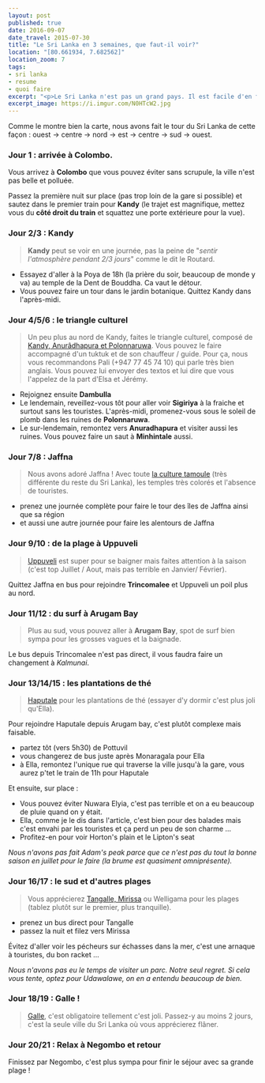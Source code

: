 ```yaml
---
layout: post
published: true
date: 2016-09-07
date_travel: 2015-07-30
title: "Le Sri Lanka en 3 semaines, que faut-il voir?"
location: "[80.661934, 7.682562]"
location_zoom: 7
tags:
- sri lanka
- resume
- quoi faire
excerpt: "<p>Le Sri Lanka n'est pas un grand pays. Il est facile d'en faire le tour tout en voyant beaucoup de choses en seulement 3 semaines. La plus part des guides vous indiqueront de faire le tour de l'île dans le sens contraire des aiguilles d'une montre mais nous l'avons fait dans le sens inverse.</p><p>Voilà donc notre parcours un peu détaillé pour 3 semaines au Sri Lanka.</p>"
excerpt_image: https://i.imgur.com/N0HTcW2.jpg
---
```

Comme le montre bien la carte, nous avons fait le tour du Sri Lanka de cette façon : ouest → centre → nord → est → centre → sud → ouest.

### Jour 1 : arrivée à Colombo.

Vous arrivez à **Colombo** que vous pouvez éviter sans scrupule, la ville n'est pas belle et polluée.

Passez la première nuit sur place (pas trop loin de la gare si possible) et sautez dans le premier train pour **Kandy** (le trajet est magnifique, mettez vous du **côté droit du train** et squattez une porte extérieure pour la vue).

### Jour 2/3 : Kandy

> **Kandy** peut se voir en une journée, pas la peine de "*sentir l'atmosphère pendant 2/3 jours*" comme le dit le Routard.

- Essayez d'aller à la Poya de 18h (la prière du soir, beaucoup de monde y va) au temple de la Dent de Bouddha. Ca vaut le détour.
- Vous pouvez faire un tour dans le jardin botanique. Quittez Kandy dans l'après-midi.

### Jour 4/5/6 : le triangle culturel

> Un peu plus au nord de Kandy, faites le triangle culturel, composé de [Kandy, Anurâdhapura et Polonnaruwa](/polonnaruwa-anuradhapura-mihintale/).
> Vous pouvez le faire accompagné d'un tuktuk et de son chauffeur / guide. Pour ça, nous vous recommandons Pali (+947 77 45 74 10) qui parle très bien anglais. Vous pouvez lui envoyer des textos et lui dire que vous l'appelez de la part d'Elsa et Jérémy.

- Rejoignez ensuite **Dambulla**
- Le lendemain, reveillez-vous tôt pour aller voir **Sigiriya** à la fraiche et surtout sans les touristes. L'après-midi, promenez-vous sous le soleil de plomb dans les ruines de **Polonnaruwa**.
- Le sur-lendemain, remontez vers **Anuradhapura** et visiter aussi les ruines. Vous pouvez faire un saut à **Minhintale** aussi.

### Jour 7/8 : Jaffna

> Nous avons adoré Jaffna ! Avec toute [la culture tamoule](/ile-jaffna-nord-sri-lanka-tamoul) (très différente du reste du Sri Lanka), les temples très colorés et l'absence de touristes.

- prenez une journée complète pour faire le tour des îles de Jaffna ainsi que sa région
- et aussi une autre journée pour faire les alentours de Jaffna

### Jour 9/10 : de la plage à Uppuveli

> [Uppuveli](/plage-est-trincomalee-uppuveli-arugam-bay) est super pour se baigner mais faites attention à la saison (c'est top Juillet / Aout, mais pas terrible en Janvier/ Février).

Quittez Jaffna en bus pour rejoindre **Trincomalee** et Uppuveli un poil plus au nord.

### Jour 11/12 : du surf à Arugam Bay

> Plus au sud, vous pouvez aller à **Arugam Bay**, spot de surf bien sympa pour les grosses vagues et la baignade.

Le bus depuis Trincomalee n'est pas direct, il vous faudra faire un changement à _Kalmunai_.

### Jour 13/14/15 : les plantations de thé

> [Haputale](/haputale-plantation-de-the) pour les plantations de thé (essayer d'y dormir c'est plus joli qu'Ella).

Pour rejoindre Haputale depuis Arugam bay, c'est plutôt complexe mais faisable.

- partez tôt (vers 5h30) de Pottuvil
- vous changerez de bus juste après Monaragala pour Ella
- à Ella, remontez l'unique rue qui traverse la ville jusqu'à la gare, vous aurez p'tet le train de 11h pour Haputale

Et ensuite, sur place :

- Vous pouvez éviter Nuwara Elyia, c'est pas terrible et on a eu beaucoup de pluie quand on y était.
- Ella, comme je le dis dans l'article, c'est bien pour des balades mais c'est envahi par les touristes et ça perd un peu de son charme ...
- Profitez-en pour voir Horton's plain et le Lipton's seat

*Nous n'avons pas fait Adam's peak parce que ce n'est pas du tout la bonne saison en juillet pour le faire (la brume est quasiment omniprésente).*

### Jour 16/17 : le sud et d'autres plages

> Vous apprécierez [Tangalle, Mirissa](/tangalle-mirissa-plade-sud) ou Welligama pour les plages (tablez plutôt sur le premier, plus tranquille).

- prenez un bus direct pour Tangalle
- passez la nuit et filez vers Mirissa

Évitez d'aller voir les pécheurs sur échasses dans la mer, c'est une arnaque à touristes, du bon racket ...

*Nous n'avons pas eu le temps de visiter un parc. Notre seul regret. Si cela vous tente, optez pour Udawalawe, on en a entendu beaucoup de bien.*

### Jour 18/19 : Galle !

> [Galle](/galle-ville-forteresse), c'est obligatoire tellement c'est joli. Passez-y au moins 2 jours, c'est la seule ville du Sri Lanka où vous apprécierez flâner.

### Jour 20/21 : Relax à Negombo et retour

Finissez par Negombo, c'est plus sympa pour finir le séjour avec sa grande plage !
